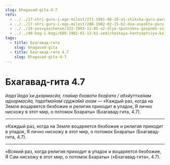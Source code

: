 ```yaml
---
slug: bhagavad-gita-4-7
refs:
  - ../../17-shri-guru-i-ego-milost/271-1981-08-28-a1-shiksha-guru-parampara.md
  - ../../17-shri-guru-i-ego-milost/280-1982-02-15-b2-dva-aspekta-guru-nishozhdenie-i-peredacha-duhovnogo-znaniya.md
  - ../../18-posvyaschenie/332-1983-11-05-a2-dlya-sputnikov-gospoda-initsiatsiya-nosit-formalnyj-harakter.md
  - ../../40-bog-i-bogi/680-1982-01-13-b1-vedicheskaya-kontseptsiya-kali.md
tags:
  - title: Бхагавад-гита
    slug: bhagavad-gita
  - title: Бхагавад-гита 4.7
    slug: bhagavad-gita-4-7
---
```


# Бхагавад-гита 4.7

*йада̄ йада̄ хи дхармасйа, гла̄нир бхавати бха̄рата / абхйуттха̄нам адхармасйа, тада̄тма̄нам́ ср̣джа̄мй ахам* — «Каждый раз, когда на Земле воцаряется безбожие и религия приходит в упадок, Я лично нисхожу в этот мир, о потомок Бхараты» (Бхагавад-гита, 4.7).

---

«Каждый раз, когда на Земле воцаряется безбожие и религия приходит в упадок, Я лично нисхожу в этот мир, о потомок Бхараты» (Бхагавад-гита, 4.7).

---

«Всякий раз, когда религия приходит в упадок и воцаряется безбожие, Я Сам нисхожу в этот мир, о потомок Бхараты» («Бхагавад-гита», 4.7).
